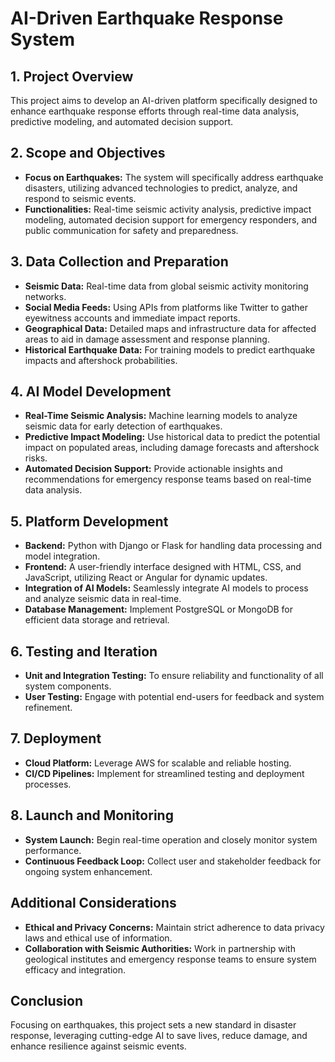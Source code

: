 # AI-Driven Earthquake Response System

## 1. Project Overview
This project aims to develop an AI-driven platform specifically designed to enhance earthquake response efforts through real-time data analysis, predictive modeling, and automated decision support.

## 2. Scope and Objectives
- **Focus on Earthquakes:** The system will specifically address earthquake disasters, utilizing advanced technologies to predict, analyze, and respond to seismic events.
- **Functionalities:** Real-time seismic activity analysis, predictive impact modeling, automated decision support for emergency responders, and public communication for safety and preparedness.

## 3. Data Collection and Preparation
- **Seismic Data:** Real-time data from global seismic activity monitoring networks.
- **Social Media Feeds:** Using APIs from platforms like Twitter to gather eyewitness accounts and immediate impact reports.
- **Geographical Data:** Detailed maps and infrastructure data for affected areas to aid in damage assessment and response planning.
- **Historical Earthquake Data:** For training models to predict earthquake impacts and aftershock probabilities.

## 4. AI Model Development
- **Real-Time Seismic Analysis:** Machine learning models to analyze seismic data for early detection of earthquakes.
- **Predictive Impact Modeling:** Use historical data to predict the potential impact on populated areas, including damage forecasts and aftershock risks.
- **Automated Decision Support:** Provide actionable insights and recommendations for emergency response teams based on real-time data analysis.

## 5. Platform Development
- **Backend:** Python with Django or Flask for handling data processing and model integration.
- **Frontend:** A user-friendly interface designed with HTML, CSS, and JavaScript, utilizing React or Angular for dynamic updates.
- **Integration of AI Models:** Seamlessly integrate AI models to process and analyze seismic data in real-time.
- **Database Management:** Implement PostgreSQL or MongoDB for efficient data storage and retrieval.

## 6. Testing and Iteration
- **Unit and Integration Testing:** To ensure reliability and functionality of all system components.
- **User Testing:** Engage with potential end-users for feedback and system refinement.

## 7. Deployment
- **Cloud Platform:** Leverage AWS for scalable and reliable hosting.
- **CI/CD Pipelines:** Implement for streamlined testing and deployment processes.

## 8. Launch and Monitoring
- **System Launch:** Begin real-time operation and closely monitor system performance.
- **Continuous Feedback Loop:** Collect user and stakeholder feedback for ongoing system enhancement.

## Additional Considerations
- **Ethical and Privacy Concerns:** Maintain strict adherence to data privacy laws and ethical use of information.
- **Collaboration with Seismic Authorities:** Work in partnership with geological institutes and emergency response teams to ensure system efficacy and integration.

## Conclusion
Focusing on earthquakes, this project sets a new standard in disaster response, leveraging cutting-edge AI to save lives, reduce damage, and enhance resilience against seismic events.
